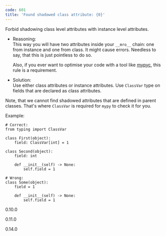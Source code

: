 ```yaml
---
code: 601
title: 'Found shadowed class attribute: {0}'
---
```


Forbid shadowing class level attributes with instance level attributes.

  - Reasoning:  
    This way you will have two attributes inside your `__mro__` chain:
    one from instance and one from class. It might cause errors.
    Needless to say, that this is just pointless to do so.
    
    Also, if you ever want to optimise your code with a tool like
    [mypyc](https://github.com/python/mypy/tree/master/mypyc), this rule
    is a requirement.

  - Solution:  
    Use either class attributes or instance attributes. Use `ClassVar`
    type on fields that are declared as class attributes.

Note, that we cannot find shadowed attributes that are defined in parent
classes. That's where `ClassVar` is required for `mypy` to check it for
you.

Example:

    # Correct:
    from typing import ClassVar
    
    class First(object):
        field: ClassVar[int] = 1
    
    class Second(object):
        field: int
    
        def __init__(self) -> None:
            self.field = 1
    
    # Wrong:
    class Some(object):
        field = 1
    
        def __init__(self) -> None:
            self.field = 1

<div class="versionadded">

0.10.0

</div>

<div class="versionchanged">

0.11.0

</div>

<div class="versionchanged">

0.14.0

</div>